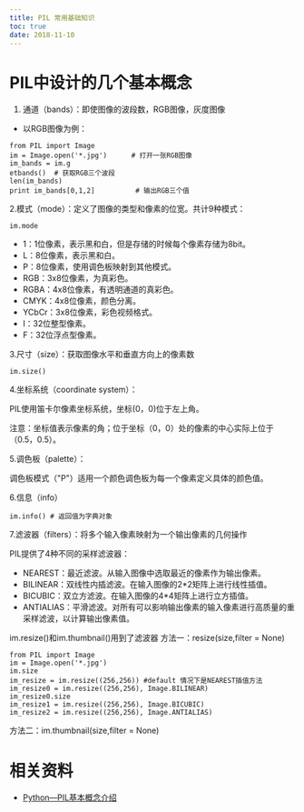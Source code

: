 ```yaml
---
title: PIL 常用基础知识
toc: true
date: 2018-11-10
---
```

# PIL中设计的几个基本概念

1. 通道（bands）：即使图像的波段数，RGB图像，灰度图像

- 以RGB图像为例：

```text
from PIL import Image
im = Image.open('*.jpg')      # 打开一张RGB图像
im_bands = im.g
etbands()  # 获取RGB三个波段
len(im_bands)
print im_bands[0,1,2]          # 输出RGB三个值
```

2.模式（mode）：定义了图像的类型和像素的位宽。共计9种模式：

```text
im.mode
```

- 1：1位像素，表示黑和白，但是存储的时候每个像素存储为8bit。
- L：8位像素，表示黑和白。
- P：8位像素，使用调色板映射到其他模式。
- RGB：3x8位像素，为真彩色。
- RGBA：4x8位像素，有透明通道的真彩色。
- CMYK：4x8位像素，颜色分离。
- YCbCr：3x8位像素，彩色视频格式。
- I：32位整型像素。
- F：32位浮点型像素。

3.尺寸（size）：获取图像水平和垂直方向上的像素数

```text
im.size()
```

4.坐标系统（coordinate system）：

PIL使用笛卡尔像素坐标系统，坐标(0，0)位于左上角。

注意：坐标值表示像素的角；位于坐标（0，0）处的像素的中心实际上位于（0.5，0.5）。

5.调色板（palette）：

调色板模式（"P"）适用一个颜色调色板为每一个像素定义具体的颜色值。

6.信息（info）

```text
im.info() # 返回值为字典对象
```

7.滤波器（filters）：将多个输入像素映射为一个输出像素的几何操作

PIL提供了4种不同的采样滤波器：

- NEAREST：最近滤波。从输入图像中选取最近的像素作为输出像素。
- BILINEAR：双线性内插滤波。在输入图像的2*2矩阵上进行线性插值。
- BICUBIC：双立方滤波。在输入图像的4*4矩阵上进行立方插值。
- ANTIALIAS：平滑滤波。对所有可以影响输出像素的输入像素进行高质量的重采样滤波，以计算输出像素值。


im.resize()和im.thumbnail()用到了滤波器
方法一：resize(size,filter = None)

```text
from PIL import Image
im = Image.open('*.jpg')
im.size
im_resize = im.resize((256,256)) #default 情况下是NEAREST插值方法
im_resize0 = im.resize((256,256), Image.BILINEAR)
im_resize0.size
im_resize1 = im.resize((256,256), Image.BICUBIC)
im_resize2 = im.resize((256,256), Image.ANTIALIAS)
```

方法二：im.thumbnail(size,filter = None)



# 相关资料

- [Python—PIL基本概念介绍](https://zhuanlan.zhihu.com/p/27504020)

